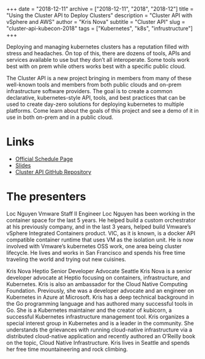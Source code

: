 +++
date = "2018-12-11"
archive = ["2018-12-11", "2018", "2018-12"]
title = "Using the Cluster API to Deploy Clusters"
description = "Cluster API with vSphere and AWS"
author = "Kris Nova"
subtitle = "Cluster API"
slug = "cluster-api-kubecon-2018"
tags = ["Kubernetes", "k8s", "infrustructure"]
+++

Deploying and managing kubernetes clusters has a reputation filled with stress and headaches. On top of this, there are dozens of tools, APIs and services available to use but they don’t all interoperate. Some tools work best with on prem while others works best with a specific public cloud.

The Cluster API is a new project bringing in members from many of these well-known tools and members from both public clouds and on-prem infrastructure software providers. The goal is to create a common declarative, kubernetes-style API, tools, and best practices that can be used to create day-zero solutions for deploying kubernetes to multiple platforms. Come learn about the goals of this project and see a demo of it in use in both on-prem and in a public cloud.

# Links

 - [Official Schedule Page](https://kccna18.sched.com/event/GrWT/use-the-cluster-api-to-deploy-clusters-on-prem-and-in-public-clouds-loc-nguyen-vmware-kris-nova-heptio)
 - [Slides](https://docs.google.com/presentation/d/1NfJihQ0mnEXU7i8M-rbnJQqAhmWYJS2ENKOmP7NViL4/edit)
 - [Cluster API GitHub Repository](https://github.com/kubernetes-sigs/cluster-api)

# The presenters

Loc Nguyen
Vmware
Staff II Engineer
Loc Nguyen has been working in the container space for the last 5 years. He helped build a custom orchestrator at his previously company, and in the last 3 years, helped build Vmware’s vSphere Integrated Containers product. VIC, as it is known, is a docker API compatible container runtime that uses VM as the isolation unit. He is now involved with Vmware’s kubernetes OSS work, one area being cluster lifecycle. He lives and works in San Francisco and spends his free time traveling the world and trying out new cuisines.

Kris Nova
Heptio
Senior Developer Advocate
Seattle
Kris Nova is a senior developer advocate at Heptio focusing on containers, infrastructure, and Kubernetes. Kris is also an ambassador for the Cloud Native Computing Foundation. Previously, she was a developer advocate and an engineer on Kubernetes in Azure at Microsoft. Kris has a deep technical background in the Go programming language and has authored many successful tools in Go. She is a Kubernetes maintainer and the creator of kubicorn, a successful Kubernetes infrastructure management tool. Kris organizes a special interest group in Kubernetes and is a leader in the community. She understands the grievances with running cloud-native infrastructure via a distributed cloud-native application and recently authored an O’Reilly book on the topic, Cloud Native Infrastructure. Kris lives in Seattle and spends her free time mountaineering and rock climbing.
